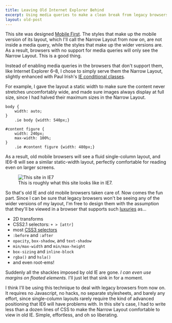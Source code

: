 ```yaml
---
title: Leaving Old Internet Explorer Behind
excerpt: Using media queries to make a clean break from legacy browsers.
layout: old-post
---
```


This site was designed [Mobile First](http://www.lukew.com/ff/entry.asp?933). The styles that make up the mobile version of its layout, which I'll call the Narrow Layout from now on, are not inside a media query, while the styles that make up the wider versions are. As a result, browsers with no support for media queries will only see the Narrow Layout. This is a good thing.

Instead of enabling media queries in the browsers that don't support them, like Internet Explorer 6–8, I chose to simply serve them the Narrow Layout, slightly enhanced with Paul Irish's [IE conditional classes](http://paulirish.com/2008/conditional-stylesheets-vs-css-hacks-answer-neither/). 

For example, I gave the layout a static width to make sure the content never stretches uncomfortably wide, and made sure images always display at full size, since I had halved their maximum sizes in the Narrow Layout.

	body {
		width: auto;
	}
		.ie body {width: 540px;}
	
	#content figure {
		width: 240px;
		max-width: 100%;
	}
		.ie #content figure {width: 480px;}

As a result, old mobile browsers will see a fluid single-column layout, and IE6–8 will see a similar static-width layout, perfectly comfortable for reading even on larger screens.

<figure>
	<img src="/images/leaving-old-IE-behind.jpg" alt="This site in IE7"/>
	<figcaption>This is roughly what this site looks like in IE7.</figcaption>
</figure>

So that's old IE and old mobile browsers taken care of. Now comes the fun part. Since I can be sure that legacy browsers won't be seeing any of the wider versions of my layout, I'm free to design them with the assumption that they'll be viewed in a browser that supports such [luxuries](http://caniuse.com/#eras=now,near,far&cats=CSS) as…
 
- 2D transforms
- CSS2.1 selectors: `+ > [attr]`
- most [CSS3 selectors](http://www.quirksmode.org/css/contents.html#CSS3)
- `:before` and `:after`
- `opacity`, `box-shadow`, and `text-shadow` 
- `min/max-width` and `min/max-height`
- `box-sizing` and `inline-block`
- `rgba()` and `hsla()`
- and even root-ems!

Suddenly all the shackles imposed by old IE are gone. _I can even use margins on floated elements._ I'll just let that sink in for a moment.

I think I'll be using this technique to deal with legacy browsers from now on. It requires no Javascript, no hacks, no separate stylesheets, and barely any effort, since single-column layouts rarely require the kind of advanced positioning that IE6 will have problems with. In this site's case, I had to write less than a dozen lines of CSS to make the Narrow Layout comfortable to view in old IE. Simple, effortless, and oh so liberating.